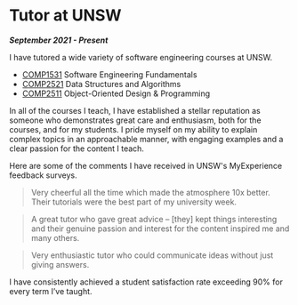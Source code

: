# Tutor at UNSW

***September 2021 - Present***

I have tutored a wide variety of software engineering courses at UNSW.

* [COMP1531](https://handbook.unsw.edu.au/undergraduate/courses/current/comp1531) Software Engineering Fundamentals
* [COMP2521](https://handbook.unsw.edu.au/undergraduate/courses/current/comp2521) Data Structures and Algorithms
* [COMP2511](https://handbook.unsw.edu.au/undergraduate/courses/current/comp2511) Object-Oriented Design & Programming

In all of the courses I teach, I have established a stellar reputation as someone who demonstrates great care and enthusiasm, both for the courses, and for my students. I pride myself on my ability to explain complex topics in an approachable manner, with engaging examples and a clear passion for the content I teach.

Here are some of the comments I have received in UNSW's MyExperience feedback surveys.

> Very cheerful all the time which made the atmosphere 10x better. Their tutorials were the best part of my university week.

> A great tutor who gave great advice – [they] kept things interesting and their genuine passion and interest for the content inspired me and many others.

> Very enthusiastic tutor who could communicate ideas without just giving answers.

I have consistently achieved a student satisfaction rate exceeding 90% for every term I’ve taught.
